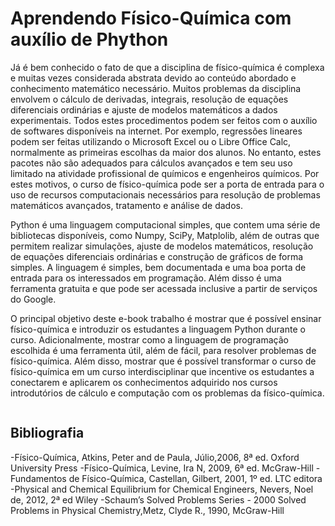 # Aprendendo Físico-Química com auxílio de Phython

Já é bem conhecido o fato de que a disciplina de físico-química é complexa e muitas vezes considerada abstrata devido ao conteúdo abordado e conhecimento matemático necessário. Muitos problemas da disciplina envolvem o cálculo de derivadas, integrais, resolução de equações diferenciais ordinárias e ajuste de modelos matemáticos a dados experimentais. Todos estes procedimentos podem ser feitos com o auxílio de softwares disponíveis na internet. Por exemplo, regressões lineares podem ser feitas utilizando o Microsoft Excel ou o Libre Office Calc, normalmente as primeiras escolhas da maior dos alunos. No entanto, estes pacotes não são adequados para cálculos avançados e tem seu uso limitado na atividade profissional de químicos e engenheiros químicos.  Por estes motivos, o curso de físico-química pode ser a porta de entrada para o uso de recursos computacionais necessários para resolução de problemas matemáticos avançados, tratamento e análise de dados.

Python é uma linguagem computacional simples, que contem uma série de bibliotecas disponíveis, como Numpy, SciPy, Matplolib, além de outras que permitem realizar simulações, ajuste de modelos matemáticos, resolução de equações diferenciais ordinárias e construção de gráficos de forma simples. A linguagem é simples, bem documentada e uma boa porta de entrada para os interessados em programação. Além disso é uma ferramenta gratuita e que pode ser acessada inclusive a partir de serviços do Google.

O principal objetivo deste e-book trabalho é mostrar que é possível ensinar físico-química e introduzir os estudantes a linguagem Python durante o curso. Adicionalmente, mostrar como a linguagem de programação escolhida é uma ferramenta útil, além de fácil, para resolver problemas de físico-química. Além disso, mostrar que é possível transformar o curso de físico-química em um curso interdisciplinar que incentive os estudantes a conectarem e aplicarem os conhecimentos adquirido nos cursos introdutórios de cálculo e computação com os problemas da físico-química. 

```{tableofcontents}
```

## Bibliografia


-Físico-Química, Atkins, Peter and de Paula, Júlio,2006, 8ª ed. Oxford University Press
-Físico-Química, Levine, Ira N, 2009, 6ª ed. McGraw-Hill
-Fundamentos de Físico-Química, Castellan, Gilbert, 2001, 1º ed. LTC editora
-Physical and Chemical Equilibrium for Chemical Engineers, Nevers, Noel de, 2012, 2ª ed Wiley
-Schaum’s Solved Problems Series - 2000 Solved Problems in Physical Chemistry,Metz, Clyde R., 1990, McGraw-Hill


